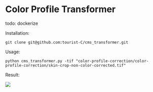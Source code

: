 # Color Profile Transformer
 
todo:
dockerize

Installation:

`git clone git@github.com:tourist-C/cms_transformer.git`

Usage:

`python cms_transformer.py -tif "color-profile-correction/color-profile-correction/skin-crop-non-color-corrected.tif"`

Result:

![](demo.png)
